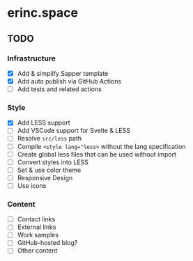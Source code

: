 # erinc.space

## TODO

### Infrastructure

- [x] Add & simplify Sapper template
- [x] Add auto publish via GitHub Actions
- [ ] Add tests and related actions

### Style
- [x] Add LESS support
- [ ] Add VSCode support for Svelte & LESS
- [ ] Resolve `src/less` path
- [ ] Compile `<style lang="less>` without the lang specification
- [ ] Create global less files that can be used without import
- [ ] Convert styles into LESS
- [ ] Set & use color theme
- [ ] Responsive Design
- [ ] Use icons

### Content

- [ ] Contact links
- [ ] External links
- [ ] Work samples
- [ ] GitHub-hosted blog?
- [ ] Other content